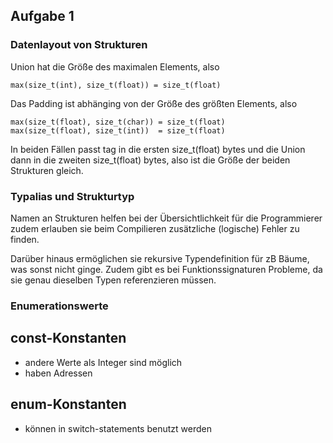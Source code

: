 ## Aufgabe 1

### Datenlayout von Strukturen
Union hat die Größe des maximalen Elements, also

    max(size_t(int), size_t(float)) = size_t(float)

Das Padding ist abhänging von der Größe des größten Elements, also

    max(size_t(float), size_t(char)) = size_t(float)
    max(size_t(float), size_t(int))  = size_t(float)

In beiden Fällen passt tag in die ersten size_t(float) bytes
und die Union dann in die zweiten size_t(float) bytes,
also ist die Größe der beiden Strukturen gleich.


### Typalias und Strukturtyp
Namen an Strukturen helfen bei der Übersichtlichkeit für die Programmierer
zudem erlauben sie beim Compilieren zusätzliche (logische) Fehler zu finden.

Darüber hinaus ermöglichen sie rekursive Typendefinition für zB Bäume, was sonst nicht ginge.
Zudem gibt es bei Funktionssignaturen Probleme, da sie genau dieselben Typen referenzieren müssen.

### Enumerationswerte

const-Konstanten
--------------------
- andere Werte als Integer sind möglich
- haben Adressen

enum-Konstanten
--------------------
- können in switch-statements benutzt werden
